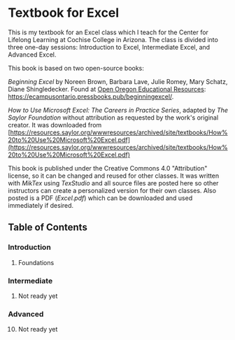 # Textbook for Excel

This is my textbook for an Excel class which I teach for the Center for Lifelong Learning at Cochise College in Arizona. The class is divided into three one-day sessions: Introduction to Excel, Intermediate Excel, and Advanced Excel. 

This book is based on two open-source books:

_Beginning Excel_ by Noreen Brown, Barbara Lave, Julie Romey, Mary Schatz, Diane Shingledecker. Found at [Open Oregon Educational Resources](https://ecampusontario.pressbooks.pub/beginningexcel/): https://ecampusontario.pressbooks.pub/beginningexcel/.

_How to Use Microsoft Excel: The Careers in Practice Series_, adapted by _The Saylor Foundation_ without attribution as requested by the work's original creator. It was downloaded from [https://resources.saylor.org/wwwresources/archived/site/textbooks/How%20to%20Use%20Microsoft%20Excel.pdf](https://resources.saylor.org/wwwresources/archived/site/textbooks/How%20to%20Use%20Microsoft%20Excel.pdf)

This book is published under the Creative Commons 4.0 "Attribution" license, so it can be changed and reused for other classes. It was written with _MikTex_ using _TexStudio_ and all source files are posted here so other instructors can create a personalized version for their own classes. Also posted is a PDF (_Excel.pdf_) which can be downloaded and used immediately if desired.

## Table of Contents

### Introduction

1. Foundations

### Intermediate

1. Not ready yet

### Advanced

10. Not ready yet

